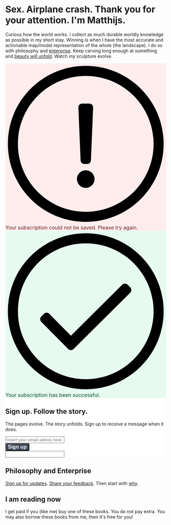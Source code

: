# Sex. Airplane crash. Thank you for your attention. I'm Matthijs.
Curious how the world works. I collect as much durable worldly knowledge as possible in my short stay. Winning is when I have the most accurate and actionable map/model representation of the whole (the landscape). I do so with philosophy and [enterprise](/enterprise-index). Keep carving long enough at something and [beauty will unfold](https://en.wikipedia.org/wiki/Sculpture). Watch my sculpture evolve.

<link rel="stylesheet" href="https://assets.sendinblue.com/component/form/61c63ac2f8837041dc7e.css">
<link rel="stylesheet" href="https://assets.sendinblue.com/component/clickable/74ef9830e6b42f1f3c59.css">
<link rel="stylesheet" href="https://sibforms.com/forms/end-form/build/sib-styles.css">
<script src="https://www.google.com/recaptcha/api.js?hl=en"></script>

   <div id="sib-form-container" class="sib-form-container" style="text-align: left;
       background-color: #ffffff;                                 ">
      <div id="error-message" class="sib-form-message-panel" style=" font-size:16px; text-align:left; color:#661d1d; background-color:#ffeded; border-radius:3px; border-color:#ff4949; max-width:540px;">
        <div class="sib-form-message-panel__text sib-form-message-panel__text--center">
          <svg viewBox="0 0 512 512" class="sib-icon sib-notification__icon">
            <path d="M256 40c118.621 0 216 96.075 216 216 0 119.291-96.61 216-216 216-119.244 0-216-96.562-216-216 0-119.203 96.602-216 216-216m0-32C119.043 8 8 119.083 8 256c0 136.997 111.043 248 248 248s248-111.003 248-248C504 119.083 392.957 8 256 8zm-11.49 120h22.979c6.823 0 12.274 5.682 11.99 12.5l-7 168c-.268 6.428-5.556 11.5-11.99 11.5h-8.979c-6.433 0-11.722-5.073-11.99-11.5l-7-168c-.283-6.818 5.167-12.5 11.99-12.5zM256 340c-15.464 0-28 12.536-28 28s12.536 28 28 28 28-12.536 28-28-12.536-28-28-28z"
            />
            </svg>
<span class="sib-form-message-panel__inner-text">
                   Your subscription could not be saved. Please try again.
                  </span>
        </div>
      </div>
      <div></div>
      <div id="success-message" class="sib-form-message-panel" style=" font-size:16px; text-align:left; color:#085229; background-color:#e7faf0; border-radius:3px; border-color:#13ce66; max-width:540px;">
        <div class="sib-form-message-panel__text sib-form-message-panel__text--center">
          <svg viewBox="0 0 512 512" class="sib-icon sib-notification__icon">
            <path d="M256 8C119.033 8 8 119.033 8 256s111.033 248 248 248 248-111.033 248-248S392.967 8 256 8zm0 464c-118.664 0-216-96.055-216-216 0-118.663 96.055-216 216-216 118.664 0 216 96.055 216 216 0 118.663-96.055 216-216 216zm141.63-274.961L217.15 376.071c-4.705 4.667-12.303 4.637-16.97-.068l-85.878-86.572c-4.667-4.705-4.637-12.303.068-16.97l8.52-8.451c4.705-4.667 12.303-4.637 16.97.068l68.976 69.533 163.441-162.13c4.705-4.667 12.303-4.637 16.97.068l8.451 8.52c4.668 4.705 4.637 12.303-.068 16.97z"
            />
          </svg>
          <span class="sib-form-message-panel__inner-text">
                      Your subscription has been successful.
                  </span>
        </div>
      </div>
      <div></div>
      <div id="sib-container" class="sib-container--large sib-container--vertical" style="max-width:580px;">
        <form id="sib-form" method="POST" action="https://sibforms.com/serve/MUIEACdGOeiMo2B5Lymp7GJfLyzkm3dq7Xb3a092tzgVL3JznXhvnpA9-Oavh1T1Ur0q47zQ9ShFHy0jBJQpNTEMNBVIa_ovEfvXtVj1PnsJXZ-G90othrS_XcsokXswirMxBLLA05n2E1Ezu-yAQZBXCdgCte-aBJuVgBiBkE_O1ALSG3lIYvuwWk5WCeO-5SgIGgfxwlybL4XU">
          <div class="sib-form-block">
<h2>Sign up. Follow the story.</h2>
  </div>
          <div class="sib-form-block">
            <div class="sib-text-form-block">
              <p>The pages evolve. The story unfolds. Sign up to receive a message when it does.</p>
            </div>
          </div>
          <div class="sib-input sib-form-block">
            <div class="form__entry entry_block">
              <div class="form__label-row ">

<div class="entry__field">
                  <input class="input" type="email" id="EMAIL" name="EMAIL" autocomplete="off" placeholder="Insert your email adress here" data-required="true" required />
                </div>
              </div>

 <label class="entry__error entry__error--primary" style=" font-size:16px; text-align:left; font-family:&quot;Helvetica&quot;, sans-serif; color:#661d1d; background-color:#ffeded; border-radius:3px; border-color:#ff4949;">
              </label>
            </div>
          </div>
          <div class="sib-form-block" style="text-align: left">
            <button class="sib-form-block__button" style=" font-size:16px; text-align:left; font-weight:700; color:#FFFFFF; background-color:#3E4857; border-radius:3px;" form="sib-form" type="submit">
              Sign up
            </button>
            <div class="sib-loader" style="display: none;">
              <div style="background: #3E4857;"></div>
              <div style="background: #3E4857;"></div>
              <div style="background: #3E4857;"></div>
              <div style="background: #3E4857;"></div>
              <div style="background: #3E4857;"></div>
              <div style="background: #3E4857;"></div>
              <div style="background: #3E4857;"></div>
              <div style="background: #3E4857;"></div>
              <div style="background: #3E4857;"></div>
              <div style="background: #3E4857;"></div>
              <div style="background: #3E4857;"></div>
              <div style="background: #3E4857;"></div>
            </div>
          </div>
          <input type="text" name="email_address_check" value="" class="input--hidden">
          <input type="hidden" name="locale" value="en">
        </form>
      </div>
 <script>
        window.REQUIRED_CODE_ERROR_MESSAGE = 'Please choose a country code';

        window.EMAIL_INVALID_MESSAGE = window.SMS_INVALID_MESSAGE = "The information provided is invalid. Please review the field format and try again.";

        window.REQUIRED_ERROR_MESSAGE = "This field cannot be left blank. ";

        window.GENERIC_INVALID_MESSAGE = "The information provided is invalid. Please review the field format and try again.";




        window.translation = {
          common: {
            selectedList: '{quantity} list selected',
            selectedLists: '{quantity} lists selected'
          }
        };

var AUTOHIDE = Boolean(1);
</script>
      <script src="https://sibforms.com/forms/end-form/build/main.js">
      </script>
    </div>


## Philosophy and Enterprise

[Sign up for updates](https://sibforms.com/serve/MUIEADxLeJuMEe1gL_xGzV_HhWPl9MotjWePx94YfJ6wJ6cCKGf4FEWKVidomsxM5tnzQT4ZlUkxpF-idPpuiCGt1feoM3lcBg3vxjCavbm6vh5sQf0TLpdJsAqxCAhvYgbMAfZ7YUBupPbLJJ4WoJPlOecI6AMsWPC3ZT0y6gsdPKQ93mbncE37HGmahgGxmNKR-aIwM9qCpevH). [Share your feedback](https://forms.gle/3h5CYckTyoCFZczj6). Then start with [why](/whythis).

## I am reading now
<script type="text/javascript">var bol_pml={"id":"bol_1557237138056","baseUrl":"partner.bol.com","urlPrefix":"https://aai.bol.com/openapi/services/aai/","productId":"productid=9200000002145966&productid=9200000090807975&productid=9200000076062218&","site_id":"1004415","target":true,"rating":false,"price":true,"link_name":"Entreflaneur","link_subid":"Index","image_size":true,"image_position":"left","width":"180","cols":"1","background_color":"#FFFFFF","text_color":"#5ACB0E","link_color":"#0000FF","border_color":"#D2D2D2","letter_type":"verdana","letter_size":"11"};</script><script type="text/javascript" src="https://partner.bol.com/partner/static/js/aai/clientProductlink.js" id="bol_1557237138056"></script>

I get paid if you (like me) buy one of these books. You do not pay extra. You may also borrow these books from me, then it's free for you!

<style>
#sib-container {
  padding: 0;
}
.sib-form-block {
  padding: 0;
}
</style>